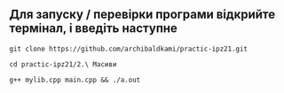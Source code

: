 ## Для запуску / перевірки програми відкрийте термінал, і введіть наступне
```
git clone https://github.com/archibaldkami/practic-ipz21.git

cd practic-ipz21/2.\ Масиви

g++ mylib.cpp main.cpp && ./a.out
```

